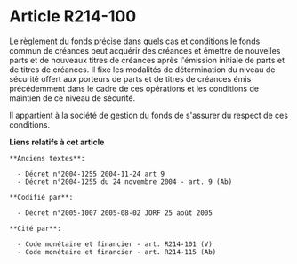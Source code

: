 # Article R214-100

Le règlement du fonds précise dans quels cas et conditions le fonds commun de créances peut acquérir des créances et émettre
de nouvelles parts et de nouveaux titres de créances après l'émission initiale de parts et de titres de créances. Il fixe les
modalités de détermination du niveau de sécurité offert aux porteurs de parts et de titres de créances émis précédemment dans
le cadre de ces opérations et les conditions de maintien de ce niveau de sécurité.

Il appartient à la société de gestion du fonds de s'assurer du respect de ces conditions.

**Liens relatifs à cet article**

	**Anciens textes**:

	  - Décret n°2004-1255 2004-11-24 art 9
	  - Décret n°2004-1255 du 24 novembre 2004 - art. 9 (Ab)

	**Codifié par**:

	  - Décret n°2005-1007 2005-08-02 JORF 25 août 2005

	**Cité par**:

	  - Code monétaire et financier - art. R214-101 (V)
	  - Code monétaire et financier - art. R214-115 (Ab)
